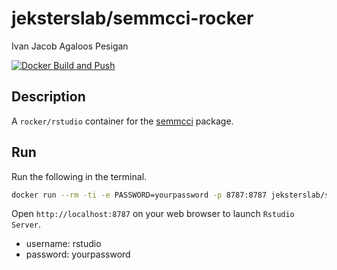 jeksterslab/semmcci-rocker
==========================
Ivan Jacob Agaloos Pesigan

<!-- badges: start -->
[![Docker Build and Push](https://github.com/jeksterslab/docker-semmcci-rocker/actions/workflows/docker-build-push.yml/badge.svg)](https://github.com/jeksterslab/docker-semmcci-rocker/actions/workflows/docker-build-push.yml)
<!-- badges: end -->

## Description

A `rocker/rstudio` container for the [semmcci](https://github.com/jeksterslab/semmcci) package.

## Run

Run the following in the terminal.

```bash
docker run --rm -ti -e PASSWORD=yourpassword -p 8787:8787 jeksterslab/semmcci-rocker
```

Open `http://localhost:8787` on your web browser to launch `Rstudio Server`.

- username: rstudio
- password: yourpassword
